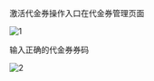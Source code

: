 激活代金券操作入口在代金券管理页面

![1](/Users/zhaoyu7/Downloads/1.png)

输入正确的代金券券码

![2](/Users/zhaoyu7/Downloads/2.png)

